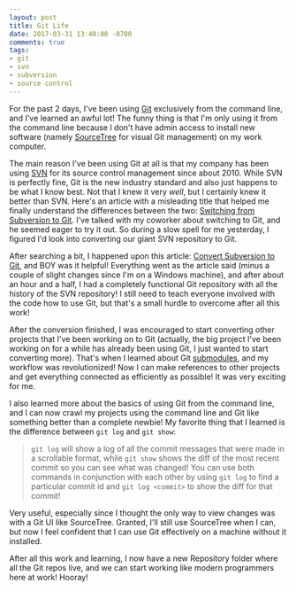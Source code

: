 ```yaml
---
layout: post
title: Git Life
date: 2017-03-31 13:40:00 -0700
comments: true
tags:
- git
- svn
- subversion
- source control
---
```

For the past 2 days, I've been using [Git](git-scm.com) exclusively from the command line, and I've learned an awful lot! The funny thing is that I'm only using it from the command line because I don't have admin access to install new software (namely [SourceTree](https://sourcetreeapp.com) for visual Git management) on my work computer.

The main reason I've been using Git at all is that my company has been using [SVN](https://subversion.apache.org/) for its source control management since about 2010. While SVN is perfectly fine, Git is the new industry standard and also just happens to be what I know best. Not that I knew it very _well_, but I certainly knew it better than SVN. Here's an article with a misleading title that helped me finally understand the differences between the two: [Switching from Subversion to Git](https://www.git-tower.com/learn/git/ebook/en/desktop-gui/appendix/from-subversion-to-git). I've talked with my coworker about switching to Git, and he seemed eager to try it out. So during a slow spell for me yesterday, I figured I'd look into converting our giant SVN repository to Git.

After searching a bit, I happened upon this article: [Convert Subversion to Git](https://john.albin.net/git/convert-subversion-to-git), and BOY was it helpful! Everything went as the article said (minus a couple of slight changes since I'm on a Windows machine), and after about an hour and a half, I had a completely functional Git repository with all the history of the SVN repository! I still need to teach everyone involved with the code how to use Git, but that's a small hurdle to overcome after all this work!

After the conversion finished, I was encouraged to start converting other projects that I've been working on to Git (actually, the big project I've been working on for a while has already been using Git, I just wanted to start converting more). That's when I learned about Git [submodules](https://git-scm.com/book/en/v2/Git-Tools-Submodules), and my workflow was revolutionized! Now I can make references to other projects and get everything connected as efficiently as possible! It was very exciting for me.

I also learned more about the basics of using Git from the command line, and I can now crawl my projects using the command line and Git like something better than a complete newbie! My favorite thing that I learned is the difference between `git log` and `git show`:

> `git log` will show a log of all the commit messages that were made in a scrollable format, while `git show` shows the diff of the most recent commit so you can see what was changed! You can use both commands in conjunction with each other by using `git log` to find a particular commit id and `git log <commit>` to show the diff for that commit!

Very useful, especially since I thought the only way to view changes was with a Git UI like SourceTree. Granted, I'll still use SourceTree when I can, but now I feel confident that I can use Git effectively on a machine without it installed.

After all this work and learning, I now have a new Repository folder where all the Git repos live, and we can start working like modern programmers here at work! Hooray!
